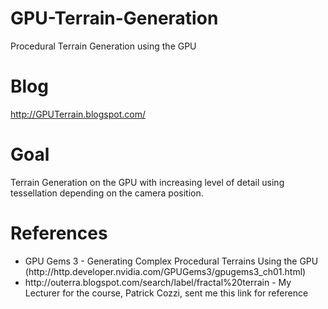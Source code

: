 GPU-Terrain-Generation
======================

Procedural Terrain Generation using the GPU

Blog
======================
http://GPUTerrain.blogspot.com/

Goal
======================
Terrain Generation on the GPU with increasing level of detail using tessellation depending on the camera position.

References
======================
<ul>
<li>GPU Gems 3 - Generating Complex Procedural Terrains Using the GPU (http://http.developer.nvidia.com/GPUGems3/gpugems3_ch01.html)</li>
<li>http://outerra.blogspot.com/search/label/fractal%20terrain - My Lecturer for the course, Patrick Cozzi, sent me this link for reference</li>
</ul>